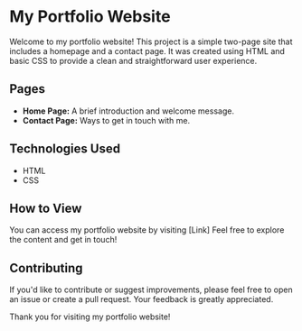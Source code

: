 # My Portfolio Website

Welcome to my portfolio website! This project is a simple two-page site that includes a homepage and a contact page. It was created using HTML and basic CSS to provide a clean and straightforward user experience.

## Pages

- **Home Page:** A brief introduction and welcome message.
- **Contact Page:** Ways to get in touch with me.

## Technologies Used

- HTML
- CSS

## How to View

You can access my portfolio website by visiting [Link] Feel free to explore the content and get in touch!


## Contributing

If you'd like to contribute or suggest improvements, please feel free to open an issue or create a pull request. Your feedback is greatly appreciated.

Thank you for visiting my portfolio website!
